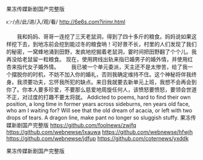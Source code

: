 
果冻传媒新剧国产完整版




👉/点/此/进/入/观/看/ http://6e6s.com?irimr.html




　　我和妈妈、哥哥一连挖了三天老鼠洞，得到了四十多斤的粮食。妈妈说如果这样挖下去，到地冻前会挖到能过冬的粮食呐！可好景不长，村里的人们发现了我们的秘密，一窝蜂地涌到田野，发疯地挖掘着老鼠洞，霎时间把田野翻了个个儿。我再没给老鼠留一粒粮食。
现在，使用跨线出轨来指已婚男子的婚外情，并使用红杏来指代女子婚外情。
　　我已被一个单元委派，天主还不是太惨苦，给了我一个摆脱你的时机，不妨不加入你的婚礼，否则我确定维持不住。这个神秘将伴我终身。我须要功夫，忘怀我所犯的缺点。来日我就要去新单元上班，我想不会再会到你了。你本人要多珍爱，不要那么慈爱地周旋任何人，该愤怒要愤怒，要领会世道不正，对过度的打趣不要太将就。
Addicted to poems, hard to find their own position, a long time in former years across sideburns, ren years old face, who am I waiting for?
Will see that the old dream of acacia, or left with two drops of tears.
A dragon line, make pant no longer so sluggish stuffy.
果冻传媒新剧国产完整版 https://github.com/foolnews/zwjfq
https://github.com/webnewse/lxauwa
https://github.com/webnewse/hfwjh
https://github.com/webnewse/jdfup
https://github.com/coternews/yxddk





果冻传媒新剧国产完整版
